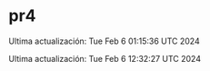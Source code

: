 # pr4
Ultima actualización: Tue Feb  6 01:15:36 UTC 2024

Ultima actualización: Tue Feb  6 12:32:27 UTC 2024
